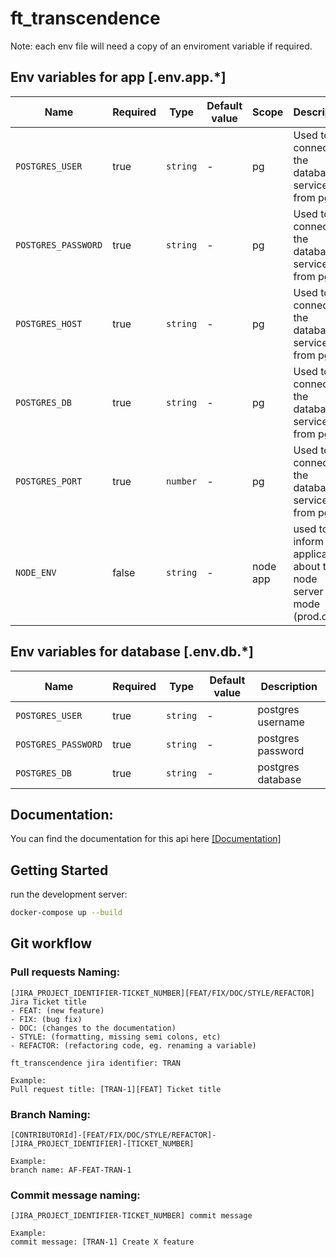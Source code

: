 # ft_transcendence

Note: each env file will need a copy of an enviroment variable if required.

## Env variables for app [.env.app.*]

| Name                                | Required | Type     | Default value | Scope        | Description                                                         |
| ----------------------------------- | -------- | -------- | ------------- | ------------ | ------------------------------------------------------------------  |
| `POSTGRES_USER`                     | true     | `string` | -             | pg           | Used to connect to the database service from pg                     |
| `POSTGRES_PASSWORD`                 | true     | `string` | -             | pg           | Used to connect to the database service from pg                     |
| `POSTGRES_HOST`                     | true     | `string` | -             | pg           | Used to connect to the database service from pg                     |
| `POSTGRES_DB`                       | true     | `string` | -             | pg           | Used to connect to the database service from pg                     |
| `POSTGRES_PORT`                     | true     | `number` | -             | pg           | Used to connect to the database service from pg                     |
| `NODE_ENV`                          | false    | `string` | -             | node app     | used to inform the application about the node server mode (prod.dev)|

## Env variables for database [.env.db.*]

| Name                | Required | Type     | Default value | Description       |
| ------------------- | -------- | -------- | ------------- | ----------------- |
| `POSTGRES_USER`     | true     | `string` | -             | postgres username |
| `POSTGRES_PASSWORD` | true     | `string` | -             | postgres password |
| `POSTGRES_DB`       | true     | `string` | -             | postgres database |

## Documentation:

You can find the documentation for this api here [[Documentation]](http://localhost:4000/api)

## Getting Started

run the development server:

```bash
docker-compose up --build
```

## Git workflow
### Pull requests Naming:
```
[JIRA_PROJECT_IDENTIFIER-TICKET_NUMBER][FEAT/FIX/DOC/STYLE/REFACTOR] Jira Ticket title
- FEAT: (new feature)
- FIX: (bug fix)
- DOC: (changes to the documentation)
- STYLE: (formatting, missing semi colons, etc)
- REFACTOR: (refactoring code, eg. renaming a variable)

ft_transcendence jira identifier: TRAN

Example:
Pull request title: [TRAN-1][FEAT] Ticket title
```
### Branch Naming:
```
[CONTRIBUTORId]-[FEAT/FIX/DOC/STYLE/REFACTOR]-[JIRA_PROJECT_IDENTIFIER]-[TICKET_NUMBER]

Example:
branch name: AF-FEAT-TRAN-1
```

### Commit message naming:
```
[JIRA_PROJECT_IDENTIFIER-TICKET_NUMBER] commit message

Example:
commit message: [TRAN-1] Create X feature
```
